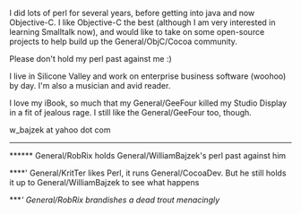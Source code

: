 

I did lots of perl for several years, before getting into java and now Objective-C. I like Objective-C the best (although I am very interested in learning Smalltalk now), and would like to take on some open-source projects to help build up the General/ObjC/Cocoa community. 

Please don't hold my perl past against me :)

I live in Silicone Valley and work on enterprise business software (woohoo) by day. I'm also a musician and avid reader. 

I love my iBook, so much that my General/GeeFour killed my Studio Display in a fit of jealous rage. I still like the General/GeeFour too, though.

w_bajzek at yahoo dot com

----

****** General/RobRix holds General/WilliamBajzek's perl past against him

****' General/KritTer likes Perl, it runs General/CocoaDev. But he still holds it up to General/WilliamBajzek to see what happens

****' General/RobRix brandishes a dead trout menacingly*